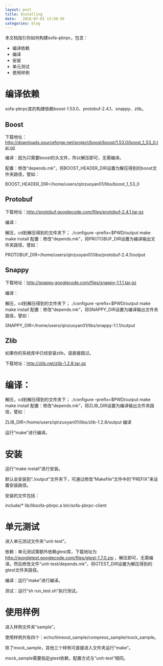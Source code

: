 ```yaml
---
layout: post
title: Installing
date:   2016-07-01 13:50:39
categories: blog 
---
```


本文档指引你如何构建sofa-pbrpc，包含：

* 编译依赖
* 编译
* 安装
* 单元测试
* 使用样例

#  编译依赖

sofa-pbrpc库的构建依赖boost-1.53.0、protobuf-2.4.1、snappy、zlib。

##  Boost

下载地址：http://downloads.sourceforge.net/project/boost/boost/1.53.0/boost_1_53_0.tar.gz

编译：因为只需要boost的头文件，所以解压即可，无需编译。

配置：修改“depends.mk”，将BOOST_HEADER_DIR设置为解压得到的boost文件夹路径，譬如：

BOOST_HEADER_DIR=/home/users/qinzuoyan01/libs/boost_1_53_0

##  Protobuf

下载地址：http://protobuf.googlecode.com/files/protobuf-2.4.1.tar.gz

编译：

解压，cd到解压得到的文件夹下；
./configure –prefix=$PWD/output
make
make install
配置：修改“depends.mk”，将PROTOBUF_DIR设置为编译输出文件夹路径，譬如：

PROTOBUF_DIR=/home/users/qinzuoyan01/libs/protobuf-2.4.1/output

##  Snappy

下载地址：http://snappy.googlecode.com/files/snappy-1.1.1.tar.gz

编译：

解压，cd到解压得到的文件夹下；
./configure –prefix=$PWD/output
make
make install
配置：修改“depends.mk”，将SNAPPY_DIR设置为编译输出文件夹路径，譬如：

SNAPPY_DIR=/home/users/qinzuoyan01/libs/snappy-1.1.1/output

##  Zlib

如果你的系统库中已经安装zlib，请直接跳过。

下载地址：http://zlib.net/zlib-1.2.8.tar.gz

#  编译：

解压，cd到解压得到的文件夹下；
./configure –prefix=$PWD/output
make
make install
配置：修改“depends.mk”，将ZLIB_DIR设置为编译输出文件夹路径，譬如：

ZLIB_DIR=/home/users/qinzuoyan01/libs/zlib-1.2.8/output
编译

运行“make”进行编译。

#  安装

运行“make install”进行安装。

默认会安装到“./output”文件夹下，可通过修改“Makefile”文件中的“PREFIX”来设置安装路径。

安装的文件包括：

include/*
lib/libsofa-pbrpc.a
bin/sofa-pbrpc-client
#  单元测试

进入单元测试文件夹“unit-test”。

依赖：单元测试需额外依赖gtest库，下载地址为 http://googletest.googlecode.com/files/gtest-1.7.0.zip ，解压即可，无需编译。然后修改文件“unit-test/depends.mk”，将GTEST_DIR设置为解压得到的gtest文件夹路径。

编译：运行“make”进行编译。

测试：运行“sh run_test.sh”执行测试。

#  使用样例

进入样例文件夹“sample”。

使用样例共有四个：echo/timeout_sample/compress_sample/mock_sample。

除了mock_sample，其他三个样例可直接进入文件夹运行“make”。

mock_sample需要指定gtest依赖，配置方式与“unit-test”相同。

